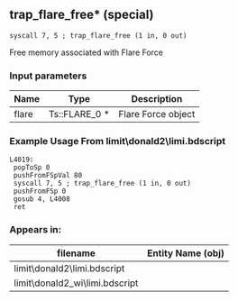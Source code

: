 ## trap_flare_free* (special)

`syscall 7, 5 ; trap_flare_free (1 in, 0 out)`

Free memory associated with Flare Force

### Input parameters
| Name | Type | Description
|------|------|------------
| flare   | Ts::FLARE_0 *   | Flare Force object


### Example Usage From limit\donald2\limi.bdscript
```plaintext
L4019:
 popToSp 0
 pushFromFSpVal 80
 syscall 7, 5 ; trap_flare_free (1 in, 0 out)
 pushFromFSp 0
 gosub 4, L4008
 ret
```


### Appears in:
| filename | Entity Name (obj)
|----------|-------------
| limit\donald2\limi.bdscript       |           
| limit\donald2_wi\limi.bdscript       |           



